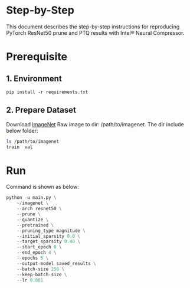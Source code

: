 Step-by-Step
============

This document describes the step-by-step instructions for reproducing PyTorch ResNet50 prune and PTQ results with Intel® Neural Compressor.

# Prerequisite

## 1. Environment
```shell
pip install -r requirements.txt
```

## 2. Prepare Dataset

Download [ImageNet](http://www.image-net.org/) Raw image to dir: /path/to/imagenet.  The dir include below folder:

```bash
ls /path/to/imagenet
train  val
```

# Run

Command is shown as below:

```python
python -u main.py \
    ~/imagenet \
    --arch resnet50 \
    --prune \
    --quantize \
    --pretrained \
    --pruning_type magnitude \
    --initial_sparsity 0.0 \
    --target_sparsity 0.40 \
    --start_epoch 0 \
    --end_epoch 4 \
    --epochs 5 \
    --output-model saved_results \
    --batch-size 256 \
    --keep-batch-size \
    --lr 0.001
```
